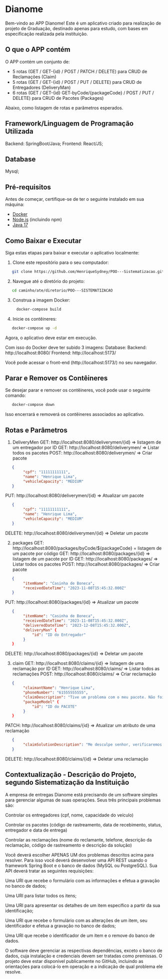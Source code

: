 # Dianome

Bem-vindo ao APP Dianome! Este é um aplicativo criado para realização de projeto de Graduação, destinado apenas para estudo, com bases em especificação realizada pela instituição.

## O que o APP contém
O APP contém um conjunto de:
- 5 rotas (GET / GET-{id} / POST / PATCH / DELETE) para CRUD de Reclamações (Claim)
- 5 rotas (GET / GET-{id} / POST / PUT / DELETE) para CRUD de Entregadores (DeliveryMan)
- 6 rotas (GET / GET-{id} GET-byCode/{packageCode} / POST / PUT / DELETE) para CRUD de Pacotes (Packages)

Abaixo, como listagem de rotas e parâmetros esperados.

## Framework/Linguagem de Programação Utilizada
Backend: SpringBoot/Java;
Frontend: React/JS;

## Database
Mysql;

## Pré-requisitos

Antes de começar, certifique-se de ter o seguinte instalado em sua máquina:

- [Docker](https://www.docker.com/get-started)
- [Node.js](https://nodejs.org/) (incluindo npm)
- [Java 17](https://www.oracle.com/java/)

## Como Baixar e Executar

Siga estas etapas para baixar e executar o aplicativo localmente:

1. Clone este repositório para o seu computador:
```bash
   git clone https://github.com/HenriqueSydney/POO---Sistematizacao.git
```

2. Navegue até o diretório do projeto:
```bash
   cd caminho/ate/diretorio/POO---SISTEMATIZACAO
```

3. Construa a imagem Docker:
```bash
     docker-compose build
```

4. Inicie os contêineres:
```bash
   docker-compose up -d
```
Agora, o aplicativo deve estar em execução.

Com isso do Docker deve ter subido 3 imagens:
Database:
Backend: http://localhost:8080/
Frontend: http://localhost:5173/

Você pode acessar o front-end (http://localhost:5173/) no seu navegador.

## Parar e Remover os Contêineres

Se desejar parar e remover os contêineres, você pode usar o seguinte comando:
```bash
   docker-compose down
```

Isso encerrará e removerá os contêineres associados ao aplicativo.

## Rotas e Parâmetros
1. DeliveryMen
GET: http://localhost:8080/deliverymen/{id} => listagem de um entregador por ID
GET: http://localhost:8080/deliverymen/ => Listar todos os pacotes
POST: http://localhost:8080/deliverymen/ => Criar pacote
```json
   {
        "cpf": "11111111111",
        "name": "Henrique Lima",
        "vehicleCapacity": "MEDIUM"
   }
```

PUT: http://localhost:8080/deliverymen/{id} => Atualizar um pacote
```json
   {
        "cpf": "11111111111",
        "name": "Henrique Lima",
        "vehicleCapacity": "MEDIUM"
   }
```

DELETE: http://localhost:8080/deliverymen/{id} => Deletar um pacote


2. packages
GET: http://localhost:8080/packages/byCode/${packageCode} = listagem de um pacote por código
GET: http://localhost:8080/packages/{id} => listagem de um pacote por ID
GET: http://localhost:8080/packages/ => Listar todos os pacotes
POST: http://localhost:8080/packages/ => Criar pacote
```json
   {
        "itemName": "Casinha de Boneca",
        "receivedDateTime": "2023-11-08T15:45:32.000Z"
   }
```

PUT: http://localhost:8080/packages/{id} => Atualizar um pacote
```json
   {
        "itemName": "Casinha de Boneca",
        "receivedDateTime": "2023-11-08T15:45:32.000Z",
        "deliveredDateTime": "2023-12-08T15:45:32.000Z",
        "deliveryMan" {
            "id": "ID do Entregador"
        }
   }
```

DELETE: http://localhost:8080/packages/{id} => Deletar um pacote

3. claim
GET: http://localhost:8080/claims/{id} => listagem de uma reclamação por ID
GET: http://localhost:8080/claims/ => Listar todos as reclamações
POST: http://localhost:8080/claims/ => Criar reclamação
```json
   {
        "claimantName": "Henrique Lima",
        "phoneNumber": "61555555555",
        "claimDescription": "Tive um problema com o meu pacote. Não foi entregue",
        "packageModel" {
            "id": "ID do PACOTE"
        }
   }
```

PATCH: http://localhost:8080/claims/{id} => Atualizar um atributo de uma reclamação
```json
   {
        "claimSolutionDescription": "Me desculpe senhor, verificaremos o que aconteceu"
   }
```

DELETE: http://localhost:8080/claims/{id} => Deletar uma reclamação

## Contextualização - Descrição do Projeto, segundo Sistematização da Instituição

A empresa de entregas Dianome está precisando de um software simples para gerenciar algumas de suas operações. Seus três principais problemas são: 

Controlar os entregadores (cpf, nome, capacidade do veículo) 

Controlar os pacotes (código de rastreamento, data de recebimento, status, entregador e data de entrega)

Controlar as reclamações (nome do reclamante, telefone, descrição da reclamação, código de rastreamento e descrição da solução)

Você deverá escolher APENAS UM dos problemas descritos acima para resolver. Para isso você deverá desenvolver uma API REST usando o framework Spring Boot e o banco de dados (MySQL ou PostgreSQL). Sua API deverá tratar as seguintes requisições:

Uma URI que recebe o formulário com as informações e efetua a gravação no banco de dados;

Uma URI para listar todos os itens;

Uma URI para apresentar os detalhes de um item específico a partir da sua identificação;

Uma URI que recebe o formulário com as alterações de um item, seu identificador e efetua a gravação no banco de dados;

Uma URI que recebe o identificador de um item e o remove do banco de dados.

O software deve gerenciar as respectivas dependências, exceto o banco de dados, cuja instalação e credenciais devem ser tratadas como premissas. O projeto deve estar disponível publicamente no GitHub, incluindo as orientações para colocá-lo em operação e a indicação de qual problema ele resolve.

